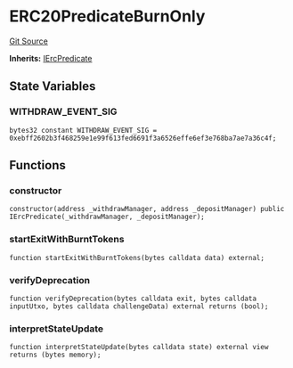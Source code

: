 # ERC20PredicateBurnOnly
[Git Source](https://github.com/maticnetwork/contracts/blob/155f729fd8db0676297384375468d4d45b8aa44e/contracts/root/predicates/ERC20PredicateBurnOnly.sol)

**Inherits:**
[IErcPredicate](/contracts/root/predicates/IPredicate.sol/contract.IErcPredicate.md)


## State Variables
### WITHDRAW_EVENT_SIG

```solidity
bytes32 constant WITHDRAW_EVENT_SIG = 0xebff2602b3f468259e1e99f613fed6691f3a6526effe6ef3e768ba7ae7a36c4f;
```


## Functions
### constructor


```solidity
constructor(address _withdrawManager, address _depositManager) public IErcPredicate(_withdrawManager, _depositManager);
```

### startExitWithBurntTokens


```solidity
function startExitWithBurntTokens(bytes calldata data) external;
```

### verifyDeprecation


```solidity
function verifyDeprecation(bytes calldata exit, bytes calldata inputUtxo, bytes calldata challengeData) external returns (bool);
```

### interpretStateUpdate


```solidity
function interpretStateUpdate(bytes calldata state) external view returns (bytes memory);
```

